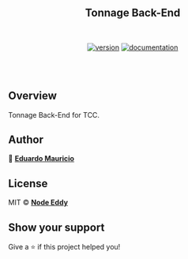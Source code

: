 <h2 align="center">
  Tonnage Back-End
</h2>

<br>

<div align="center">

[![version](https://img.shields.io/badge/version-1.0.0-blue.svg)](https://github.com/therealeddy/node-eddy/releases)<space><space>
[![documentation](https://img.shields.io/badge/documentation-yes-brightgreen.svg)](#overview)

</div>

<br><br>

## Overview

Tonnage Back-End for TCC.

## Author

👤 **[Eduardo Mauricio](https://github.com/therealeddy)**

## License

MIT © **[Node Eddy](LICENSE)**

## Show your support

Give a ⭐️ if this project helped you!
